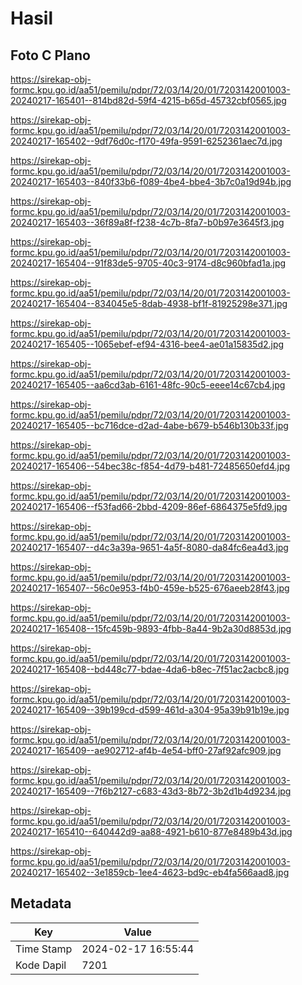 # Hasil

## Foto C Plano

https://sirekap-obj-formc.kpu.go.id/aa51/pemilu/pdpr/72/03/14/20/01/7203142001003-20240217-165401--814bd82d-59f4-4215-b65d-45732cbf0565.jpg

https://sirekap-obj-formc.kpu.go.id/aa51/pemilu/pdpr/72/03/14/20/01/7203142001003-20240217-165402--9df76d0c-f170-49fa-9591-6252361aec7d.jpg

https://sirekap-obj-formc.kpu.go.id/aa51/pemilu/pdpr/72/03/14/20/01/7203142001003-20240217-165403--840f33b6-f089-4be4-bbe4-3b7c0a19d94b.jpg

https://sirekap-obj-formc.kpu.go.id/aa51/pemilu/pdpr/72/03/14/20/01/7203142001003-20240217-165403--36f89a8f-f238-4c7b-8fa7-b0b97e3645f3.jpg

https://sirekap-obj-formc.kpu.go.id/aa51/pemilu/pdpr/72/03/14/20/01/7203142001003-20240217-165404--91f83de5-9705-40c3-9174-d8c960bfad1a.jpg

https://sirekap-obj-formc.kpu.go.id/aa51/pemilu/pdpr/72/03/14/20/01/7203142001003-20240217-165404--834045e5-8dab-4938-bf1f-81925298e371.jpg

https://sirekap-obj-formc.kpu.go.id/aa51/pemilu/pdpr/72/03/14/20/01/7203142001003-20240217-165405--1065ebef-ef94-4316-bee4-ae01a15835d2.jpg

https://sirekap-obj-formc.kpu.go.id/aa51/pemilu/pdpr/72/03/14/20/01/7203142001003-20240217-165405--aa6cd3ab-6161-48fc-90c5-eeee14c67cb4.jpg

https://sirekap-obj-formc.kpu.go.id/aa51/pemilu/pdpr/72/03/14/20/01/7203142001003-20240217-165405--bc716dce-d2ad-4abe-b679-b546b130b33f.jpg

https://sirekap-obj-formc.kpu.go.id/aa51/pemilu/pdpr/72/03/14/20/01/7203142001003-20240217-165406--54bec38c-f854-4d79-b481-72485650efd4.jpg

https://sirekap-obj-formc.kpu.go.id/aa51/pemilu/pdpr/72/03/14/20/01/7203142001003-20240217-165406--f53fad66-2bbd-4209-86ef-6864375e5fd9.jpg

https://sirekap-obj-formc.kpu.go.id/aa51/pemilu/pdpr/72/03/14/20/01/7203142001003-20240217-165407--d4c3a39a-9651-4a5f-8080-da84fc6ea4d3.jpg

https://sirekap-obj-formc.kpu.go.id/aa51/pemilu/pdpr/72/03/14/20/01/7203142001003-20240217-165407--56c0e953-f4b0-459e-b525-676aeeb28f43.jpg

https://sirekap-obj-formc.kpu.go.id/aa51/pemilu/pdpr/72/03/14/20/01/7203142001003-20240217-165408--15fc459b-9893-4fbb-8a44-9b2a30d8853d.jpg

https://sirekap-obj-formc.kpu.go.id/aa51/pemilu/pdpr/72/03/14/20/01/7203142001003-20240217-165408--bd448c77-bdae-4da6-b8ec-7f51ac2acbc8.jpg

https://sirekap-obj-formc.kpu.go.id/aa51/pemilu/pdpr/72/03/14/20/01/7203142001003-20240217-165409--39b199cd-d599-461d-a304-95a39b91b19e.jpg

https://sirekap-obj-formc.kpu.go.id/aa51/pemilu/pdpr/72/03/14/20/01/7203142001003-20240217-165409--ae902712-af4b-4e54-bff0-27af92afc909.jpg

https://sirekap-obj-formc.kpu.go.id/aa51/pemilu/pdpr/72/03/14/20/01/7203142001003-20240217-165409--7f6b2127-c683-43d3-8b72-3b2d1b4d9234.jpg

https://sirekap-obj-formc.kpu.go.id/aa51/pemilu/pdpr/72/03/14/20/01/7203142001003-20240217-165410--640442d9-aa88-4921-b610-877e8489b43d.jpg

https://sirekap-obj-formc.kpu.go.id/aa51/pemilu/pdpr/72/03/14/20/01/7203142001003-20240217-165402--3e1859cb-1ee4-4623-bd9c-eb4fa566aad8.jpg


## Metadata

| Key        | Value               |
| ---------- | ------------------- |
| Time Stamp | 2024-02-17 16:55:44 |
| Kode Dapil | 7201                |



